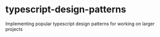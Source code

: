 # typescript-design-patterns
Implementing popular typescript design patterns for working on larger projects 
